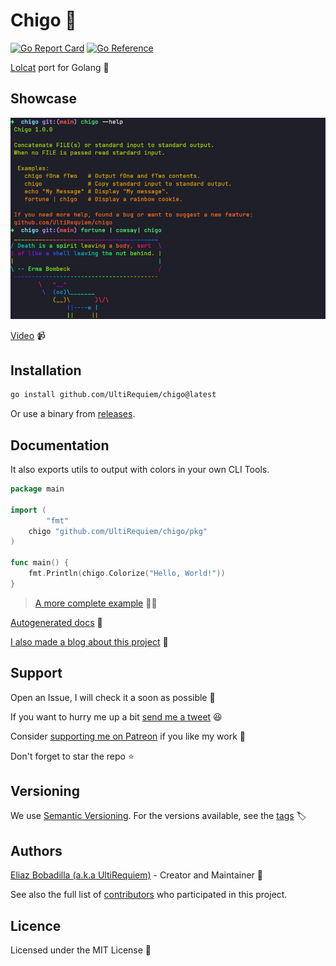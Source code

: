 # Chigo 🦄

[![Go Report Card](https://goreportcard.com/badge/github.com/UltiRequiem/chigo)](https://goreportcard.com/report/github.com/UltiRequiem/chigo)
[![Go Reference](https://pkg.go.dev/badge/github.com/UltiRequiem/chigo/pkg.svg)](https://pkg.go.dev/github.com/UltiRequiem/chigo/pkg)

[Lolcat](https://github.com/busyloop/lolcat) port for Golang 🌈

## Showcase

![Screenshot](./assets/screenshot.png)

[Video](https://youtu.be/4Bc-aBfjxwY) 📹

## Installation

```sh
go install github.com/UltiRequiem/chigo@latest
```

Or use a binary from
[releases](https://github.com/UltiRequiem/chigo/releases/latest).

## Documentation

It also exports utils to output with colors in your own CLI Tools.

```go
package main

import (
        "fmt"
	chigo "github.com/UltiRequiem/chigo/pkg"
)

func main() {
	fmt.Println(chigo.Colorize("Hello, World!"))
}
```

> [A more complete example](https://github.com/UltiRequiem/lorelai/tree/main/cmd/utils.go)
> 🕵️‍♂️

[Autogenerated docs](https://pkg.go.dev/github.com/UltiRequiem/chigo/pkg) 📑

[I also made a blog about this project](https://blog.ultirequiem.com/chigo) 🚀

## Support

Open an Issue, I will check it a soon as possible 👀

If you want to hurry me up a bit
[send me a tweet](https://twitter.com/UltiRequiem) 😆

Consider [supporting me on Patreon](https://patreon.com/UltiRequiem) if you like
my work 🚀

Don't forget to star the repo ⭐

## Versioning

We use [Semantic Versioning](http://semver.org). For the versions available, see
the [tags](https://github.com/UltiRequiem/chigo/tags) 🏷️

## Authors

[Eliaz Bobadilla (a.k.a UltiRequiem)](https://ultirequiem.com) - Creator and
Maintainer 💪

See also the full list of
[contributors](https://github.com/UltiRequiem/chigo/contributors) who
participated in this project.

## Licence

Licensed under the MIT License 📄
